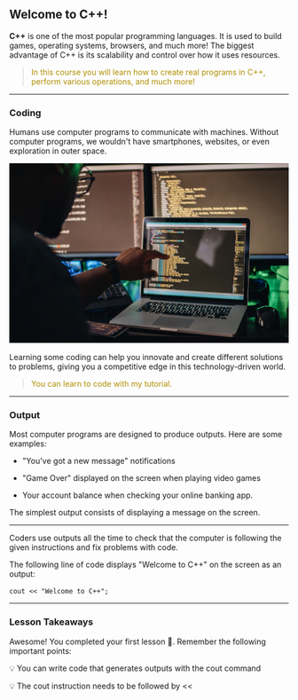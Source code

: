 Welcome to C++!
---
__C++__ is one of the most popular programming languages.
It is used to build games, operating systems, browsers, and much more!
The biggest advantage of C++ is its scalability and control over how it uses resources.


> <font color="#AE8E00">In this course you will learn how to create real programs in C++, perform various operations, and much more!</font>

 ---
 ### Coding

 Humans use computer programs to communicate with machines. Without computer programs, we wouldn't have smartphones, websites, or even exploration in outer space.

 <img src="Basic_Concepts_images\coding.jpg" width="576" height = "324">

 Learning some coding can help you innovate and create different solutions to problems, giving you a competitive edge in this technology-driven world. 

 > <font color="#AE8E00">You can learn to code with my tutorial.</font>

  ---

### Output

Most computer programs are designed to produce outputs. Here are some examples:

- "You've got a new message" notifications

- "Game Over" displayed on the screen when playing video games

- Your account balance when checking your online banking app.

The simplest output consists of displaying a message on the screen.

---

Coders use outputs all the time to check that the computer is following the given instructions and fix problems with code.

The following line of code displays "Welcome to C++" on the screen as an output:
```
cout << "Welcome to C++";
```

---

### Lesson Takeaways
Awesome! You completed your first lesson 🚀. Remember the following important points:

💡 You can write code that generates outputs with the cout command

💡 The cout instruction needs to be followed by <<
